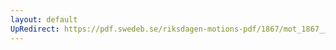 ```yaml
---
layout: default
UpRedirect: https://pdf.swedeb.se/riksdagen-motions-pdf/1867/mot_1867__ak__00182.pdf
---
```

